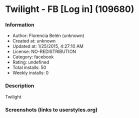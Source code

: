 # Twilight - FB [Log in] (109680)

### Information
- Author: Florencia Belén (unknown)
- Created at: unknown
- Updated at: 1/25/2015, 4:27:10 AM
- License: NO-REDISTRIBUTION
- Category: facebook
- Rating: undefined
- Total installs: 50
- Weekly installs: 0


### Description
Twilight


### Screenshots (links to userstyles.org)



